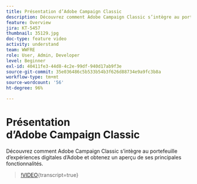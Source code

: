 ```yaml
---
title: Présentation d’Adobe Campaign Classic
description: Découvrez comment Adobe Campaign Classic s’intègre au portefeuille d’expériences digitales d’Adobe et obtenez un aperçu de ses principales fonctionnalités.
feature: Overview
jira: KT-5457
thumbnail: 35129.jpg
doc-type: feature video
activity: understand
team: WWFRE
role: User, Admin, Developer
level: Beginner
exl-id: 40411fe3-44d8-4c2e-99df-940d17ab9f3e
source-git-commit: 35e036486c5b533b54b3f626d88734e9a9fc3b8a
workflow-type: tm+mt
source-wordcount: '56'
ht-degree: 96%

---
```


# Présentation d’Adobe Campaign Classic

Découvrez comment Adobe Campaign Classic s’intègre au portefeuille d’expériences digitales d’Adobe et obtenez un aperçu de ses principales fonctionnalités.

>[!VIDEO](https://video.tv.adobe.com/v/35129?quality=12&learn=on){transcript=true}
